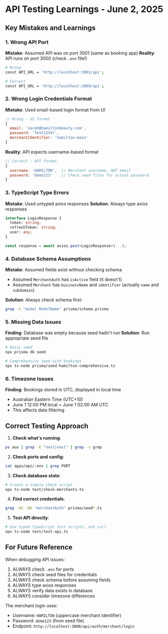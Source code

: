 # API Testing Learnings - June 2, 2025

## Key Mistakes and Learnings

### 1. Wrong API Port
**Mistake**: Assumed API was on port 3001 (same as booking app)
**Reality**: API runs on port 3000 (check `.env` file!)
```bash
# Wrong
const API_URL = 'http://localhost:3001/api';

# Correct
const API_URL = 'http://localhost:3000/api';
```

### 2. Wrong Login Credentials Format
**Mistake**: Used email-based login format from UI
```javascript
// Wrong - UI format
{
  email: 'sarah@hamiltonbeauty.com',
  password: 'Test1234!',
  merchantIdentifier: 'hamilton-main'
}
```

**Reality**: API expects username-based format
```javascript
// Correct - API format
{
  username: 'HAMILTON',  // Merchant username, NOT email
  password: 'demo123'    // Check seed files for actual password
}
```

### 3. TypeScript Type Errors
**Mistake**: Used untyped axios responses
**Solution**: Always type axios responses
```typescript
interface LoginResponse {
  token: string;
  refreshToken: string;
  user: any;
}

const response = await axios.post<LoginResponse>(...);
```

### 4. Database Schema Assumptions
**Mistake**: Assumed fields exist without checking schema
- Assumed `MerchantAuth` has `isActive` field (it doesn't)
- Assumed `Merchant` has `businessName` and `identifier` (actually `name` and `subdomain`)

**Solution**: Always check schema first:
```bash
grep -n "model ModelName" prisma/schema.prisma
```

### 5. Missing Data Issues
**Finding**: Database was empty because seed hadn't run
**Solution**: Run appropriate seed file
```bash
# Basic seed
npx prisma db seed

# Comprehensive seed with bookings
npx ts-node prisma/seed-hamilton-comprehensive.ts
```

### 6. Timezone Issues
**Finding**: Bookings stored in UTC, displayed in local time
- Australian Eastern Time (UTC+10)
- June 1 12:00 PM local = June 1 02:00 AM UTC
- This affects date filtering

## Correct Testing Approach

1. **Check what's running**:
```bash
ps aux | grep -E "nest|next" | grep -v grep
```

2. **Check ports and config**:
```bash
cat apps/api/.env | grep PORT
```

3. **Check database state**:
```bash
# Create a simple check script
npx ts-node test/check-merchants.ts
```

4. **Find correct credentials**:
```bash
grep -A5 -B5 "merchantAuth" prisma/seed*.ts
```

5. **Test API directly**:
```bash
# Use typed TypeScript test scripts, not curl
npx ts-node test/test-api.ts
```

## For Future Reference

When debugging API issues:
1. ALWAYS check `.env` for ports
2. ALWAYS check seed files for credentials
3. ALWAYS check schema before assuming fields
4. ALWAYS type axios responses
5. ALWAYS verify data exists in database
6. ALWAYS consider timezone differences

The merchant login uses:
- Username: `HAMILTON` (uppercase merchant identifier)
- Password: `demo123` (from seed file)
- Endpoint: `http://localhost:3000/api/auth/merchant/login`